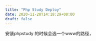 ```yaml
---
title: "Php Study Deploy"
date: 2020-11-20T14:18:29+08:00
draft: false
---
```


安装phpstudy 的时候会选一个www的路径，